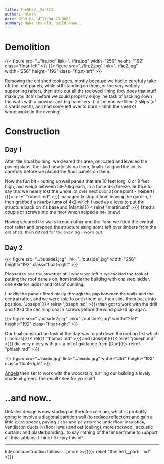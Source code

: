 ```yaml
---
title: TheShed__PartII
author: Phlash
date: 2009-04-14T11:34:28.000Z
summary: Nuke the old, build anew..
---
```

Demolition
==========

{{< figure src="../fire.jpg" link="../fire.jpg" width="256" height="192" class="float-left" >}}
{{< figure src="../fire2.jpg" link="../fire2.jpg" width="256" height="192" class="float-left" >}}

<div class="float-clear"/>

Removing the old shed took ages, mostly because we had to carefully take
off the roof panels, while still standing on them, or the very wobbly
supporting rafters, then strip out all the rockwool lining (boy does
that stuff make you itch!) before we could properly enjoy the task of
hacking down the walls with a crowbar and big hammers :) In the end we
filled 2 skips (of 4 yards each), and had some left over to burn - ahhh
the smell of woodsmoke in the evening!

Construction
============

Day 1
-----

After the ritual burning, we cleared the area, relocated and levelled
the paving slabs, then laid new joists on them, finally I aligned the
joists carefully before we placed the floor panels on them.

Now the fun bit - putting up wall panels that are 10 feet long, 8 or 9
feet high, and weigh between 50-70kg each, in a force 4-5 breeze.
Suffice to say that we nearly lost the whole lot over next door at one
point - [Robert]({{< relref "robert.md" >}}) managed to stop it from
leaving the garden, I then grabbed a nearby lump of 4x2 which I used
as a lever to put the structure back on it's base and
[Martin]({{< relref "martin.md" >}}) fitted a couple of screws into
the floor which helped a lot- phew!

Having secured the walls to each other and the floor, we fitted the
central roof rafter and propped the structure using some left over
timbers from the old shed, then retired for the evening - worn out.

Day 2
-----

{{< figure src="../outside1.jpg" link="../outside1.jpg" width="256" height="192" class="float-right" >}}

Pleased to see the structure still where we left it, we tackled the task
of putting the roof panels on, from inside the building with one step
ladder, one exterior ladder and lots of cunning.

Luckily the panels fitted nicely through the gap between the walls and
the central rafter, and we were able to push them up, then slide them
back into position. [Joseph]({{< relref "joseph.md" >}}) then got to
work with the drill and fitted the securing coach screws before the
wind picked up again.

<div class="float-clear"/>

{{< figure src="../outside2.jpg" link="../outside2.jpg" width="256" height="192" class="float-right" >}}

Our final construction task of the day was to put down the roofing felt
which [Thomas]({{< relref "thomas.md" >}}) and
[Joseph]({{< relref "joseph.md" >}}) did very nicely with just a bit
of guidance from [Dad]({{< relref "phlash.md" >}})

<div class="float-clear"/>

{{< figure src="../inside.jpg" link="../inside.jpg" width="256" height="192" class="float-right" >}}

[Angela](#) then set to work with the woodstain, turning our building
a lovely shade of green. The result? See for yourself!

<div class="float-clear"/>

..and now..
===========

Detailed design is now starting on the internal room, which is probably
going to involve a diagonal partition wall (to reduce reflections and
gain a little extra space), paving slabs and polystyrene underfloor
insulation, ventilation ducts in (floor level) and out (ceiling), more
rockwool, acoustic curtains and plasterboarding.. to say nothing of the
timber frame to support all this gubbins. I think I'll enjoy this bit!

------------------------------------------------------------------------

Interior construction follows... [more >>]({{< relref "theshed__partiii.md" >}})
